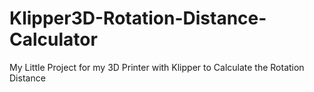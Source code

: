 # Klipper3D-Rotation-Distance-Calculator
My Little Project for my 3D Printer with Klipper to Calculate the Rotation Distance
